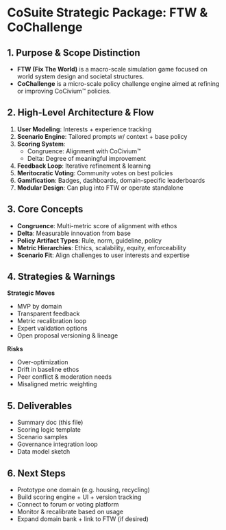
# CoSuite Strategic Package: FTW & CoChallenge

## 1. Purpose & Scope Distinction

- **FTW (Fix The World)** is a macro-scale simulation game focused on world system design and societal structures.
- **CoChallenge** is a micro-scale policy challenge engine aimed at refining or improving CoCivium™ policies.

## 2. High-Level Architecture & Flow

1. **User Modeling**: Interests + experience tracking
2. **Scenario Engine**: Tailored prompts w/ context + base policy
3. **Scoring System**:
   - Congruence: Alignment with CoCivium™
   - Delta: Degree of meaningful improvement
4. **Feedback Loop**: Iterative refinement & learning
5. **Meritocratic Voting**: Community votes on best policies
6. **Gamification**: Badges, dashboards, domain-specific leaderboards
7. **Modular Design**: Can plug into FTW or operate standalone

## 3. Core Concepts

- **Congruence**: Multi-metric score of alignment with ethos
- **Delta**: Measurable innovation from base
- **Policy Artifact Types**: Rule, norm, guideline, policy
- **Metric Hierarchies**: Ethics, scalability, equity, enforceability
- **Scenario Fit**: Align challenges to user interests and expertise

## 4. Strategies & Warnings

**Strategic Moves**
- MVP by domain
- Transparent feedback
- Metric recalibration loop
- Expert validation options
- Open proposal versioning & lineage

**Risks**
- Over-optimization
- Drift in baseline ethos
- Peer conflict & moderation needs
- Misaligned metric weighting

## 5. Deliverables

- Summary doc (this file)
- Scoring logic template
- Scenario samples
- Governance integration loop
- Data model sketch

## 6. Next Steps

- Prototype one domain (e.g. housing, recycling)
- Build scoring engine + UI + version tracking
- Connect to forum or voting platform
- Monitor & recalibrate based on usage
- Expand domain bank + link to FTW (if desired)
